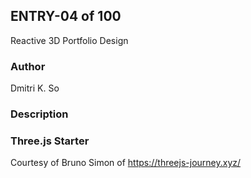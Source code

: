 ## ENTRY-04 of 100
Reactive 3D Portfolio Design

### Author
Dmitri K. So

### Description



### Three.js Starter
Courtesy of Bruno Simon of https://threejs-journey.xyz/

